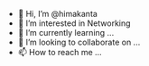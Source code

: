 - 👋 Hi, I’m @himakanta
- 👀 I’m interested in Networking
- 🌱 I’m currently learning ...
- 💞️ I’m looking to collaborate on ...
- 📫 How to reach me ...

<!---
himakanta/himakanta is a ✨ special ✨ repository because its `README.md` (this file) appears on your GitHub profile.
You can click the Preview link to take a look at your changes.
--->
